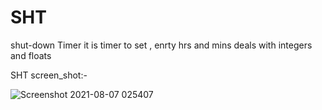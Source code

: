 # SHT
shut-down Timer
it is timer to set , enrty hrs and mins deals with integers and floats

SHT screen_shot:-




![Screenshot 2021-08-07 025407](https://user-images.githubusercontent.com/77525029/131243952-d83955ad-091f-4370-96df-d8d7a4d3abcc.png)
